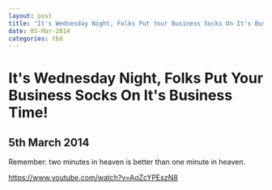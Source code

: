 ```yaml
---
layout: post
title: "It's Wednesday Night, Folks Put Your Business Socks On It's Business Time!"
date: 05-Mar-2014
categories: tbd
---
```


# It's Wednesday Night, Folks Put Your Business Socks On It's Business Time!

## 5th March 2014

Remember: two minutes in heaven is better than one minute in heaven.

https://www.youtube.com/watch?v=AqZcYPEszN8
